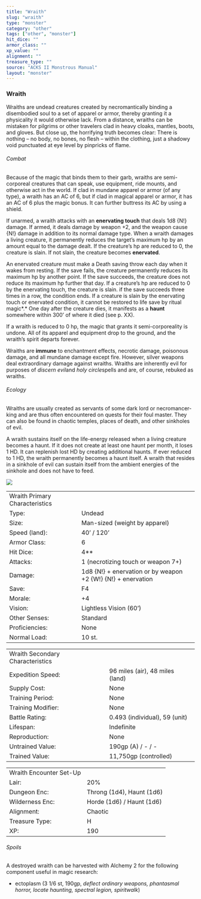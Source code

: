 ```yaml
---
title: "Wraith"
slug: "wraith"
type: "monster"
category: "other"
tags: ["other", "monster"]
hit_dice: ""
armor_class: ""
xp_value: ""
alignment: ""
treasure_type: ""
source: "ACKS II Monstrous Manual"
layout: "monster"
---
```


### Wraith

Wraiths are undead creatures created by necromantically binding a disembodied soul to a set of
apparel or armor, thereby granting it a physicality it would otherwise lack. From a distance,
wraiths can be mistaken for pilgrims or other travelers clad in heavy cloaks, mantles, boots, and
gloves. But close up, the horrifying truth becomes clear: There is nothing – no body, no bones, no
flesh – within the clothing, just a shadowy void punctuated at eye level by pinpricks of flame.

###### Combat

Because of the magic that binds them to their garb, wraiths are semi-corporeal creatures that can
speak, use equipment, ride mounts, and otherwise act in the world. If clad in mundane apparel or
armor (of any type), a wraith has an AC of 6, but if clad in magical apparel or armor, it has an AC
of 6 plus the magic bonus. It can further buttress its AC by using a shield.

If unarmed, a wraith attacks with an **enervating touch** that deals 1d8 {N!} damage. If armed, it
deals damage by weapon +2, and the weapon cause {N!} damage in addition to its normal damage type.
When a wraith damages a living creature, it permanently reduces the target’s maximum hp by an amount
equal to the damage dealt. If the creature’s hp are reduced to 0, the creature is slain. If not
slain, the creature becomes **enervated**.

An enervated creature must make a Death saving throw each day when it wakes from resting. If the
save fails, the creature permanently reduces its maximum hp by another point. If the save succeeds,
the creature does not reduce its maximum hp further that day. If a creature’s hp are reduced to 0 by
the enervating touch, the creature is slain. if the save succeeds three times in a row, the
condition ends. If a creature is slain by the enervating touch or enervated condition, it cannot be
restored to life save by ritual magic*.* One day after the creature dies, it manifests as a
**haunt** somewhere within 300’ of where it died (see p. XX).

If a wraith is reduced to 0 hp, the magic that grants it semi-corporeality is undone. All of its
apparel and equipment drop to the ground, and the wraith’s spirit departs forever.

Wraiths are **immune** to enchantment effects, necrotic damage, poisonous damage, and all mundane
damage except fire. However, silver weapons deal extraordinary damage against wraiths. Wraiths are
inherently evil for purposes of *discern evil*and *holy circle*spells and are, of course, rebuked as
wraiths.

###### Ecology

Wraiths are usually created as servants of some dark lord or necromancer-king and are thus often
encountered on quests for their foul master. They can also be found in chaotic temples, places of
death, and other sinkholes of evil.

A wraith sustains itself on the life-energy released when a living creature becomes a haunt. If it
does not create at least one haunt per month, it loses 1 HD. It can replenish lost HD by creating
additional haunts. If ever reduced to 1 HD, the wraith permanently becomes a haunt itself. A wraith
that resides in a sinkhole of evil can sustain itself from the ambient energies of the sinkhole and
does not have to feed.

![](data:image/png;base64...)

|  |  |
| --- | --- |
| Wraith Primary Characteristics | |
| Type: | Undead |
| Size: | Man-sized (weight by apparel) |
| Speed (land): | 40’ / 120’ |
| Armor Class: | 6 |
| Hit Dice: | 4\*\* |
| Attacks: | 1 (necrotizing touch or weapon 7+) |
| Damage: | 1d8 {N!} + enervation or  by weapon +2 {W!} {N!} + enervation |
| Save: | F4 |
| Morale: | +4 |
| Vision: | Lightless Vision (60’) |
| Other Senses: | Standard |
| Proficiencies: | None |
| Normal Load: | 10 st. |

|  |  |
| --- | --- |
| Wraith Secondary Characteristics | |
| Expedition Speed: | 96 miles (air), 48 miles (land) |
| Supply Cost: | None |
| Training Period: | None |
| Training Modifier: | None |
| Battle Rating: | 0.493 (individual), 59 (unit) |
| Lifespan: | Indefinite |
| Reproduction: | None |
| Untrained Value: | 190gp (A) / - / - |
| Trained Value: | 11,750gp (controlled) |

|  |  |
| --- | --- |
| Wraith Encounter Set-Up | |
| Lair: | 20% |
| Dungeon Enc: | Throng (1d4), Haunt (1d6) |
| Wilderness Enc: | Horde (1d6) / Haunt (1d6) |
| Alignment: | Chaotic |
| Treasure Type: | H |
| XP: | 190 |

###### Spoils

A destroyed wraith can be harvested with Alchemy 2 for the following component useful in magic
research:

* ectoplasm (3 1/6 st, 190gp, *deflect ordinary weapons, phantasmal horror, locate haunting,
spectral legion, spiritwalk*)
